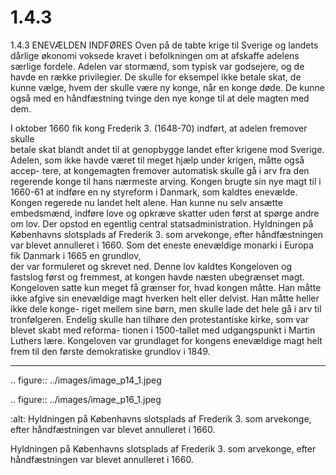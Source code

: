 # 1.4.3

1.4.3 
ENEVÆLDEN INDFØRES
Oven på de tabte krige til Sverige og landets dårlige økonomi voksede kravet i 
befolkningen	om	at	afskaffe	adelens	særlige	fordele.	Adelen	var	stormænd,	som	
typisk var godsejere, og de havde en række privilegier. De skulle for eksempel 
ikke betale skat, de kunne vælge, hvem der skulle være ny konge, når en konge 
døde. De kunne også med en håndfæstning tvinge den nye konge til at dele 
magten med dem. 
 
 I	oktober	1660	fik	kong	Frederik	3.	(1648-70)	indført,	at	adelen	fremover	skulle	
betale skat blandt andet til at genopbygge landet efter krigene mod Sverige.
Adelen, som ikke havde været til meget hjælp under krigen, måtte også accep-
tere, at kongemagten fremover automatisk skulle gå i arv fra den regerende 
konge til hans nærmeste arving.
Kongen brugte sin nye magt til i 1660-61 at indføre en ny styreform i Danmark, 
som kaldtes enevælde. Kongen regerede nu landet helt alene. Han kunne nu selv 
ansætte embedsmænd, indføre love og opkræve skatter uden først at spørge 
andre om lov. Der opstod en egentlig central statsadministration. 
Hyldningen på Københavns slotsplads af Frederik 3. som arvekonge, efter 
håndfæstningen var blevet annulleret i 1660.
Som	det	eneste	enevældige	monarki	i	Europa	fik	Danmark	i	1665	en	grundlov,	
der var formuleret og skrevet ned. Denne lov kaldtes Kongeloven og fastslog 
først og fremmest, at kongen havde næsten ubegrænset magt. Kongeloven 
satte kun meget få grænser for, hvad kongen måtte. Han måtte ikke afgive sin 
enevældige magt hverken helt eller delvist. Han måtte heller ikke dele konge-
riget mellem sine børn, men skulle lade det hele gå i arv til tronfølgeren. Endelig 
skulle han tilhøre den protestantiske kirke, som var blevet skabt med reforma-
tionen i 1500-tallet med udgangspunkt i Martin Luthers lære. 
Kongeloven var grundlaget for kongens enevældige magt helt frem til den første 
demokratiske grundlov i 1849.
 
 ---

<!-- Figures extracted from nearby pages -->

.. figure:: ../images/image_p14_1.jpeg



.. figure:: ../images/image_p16_1.jpeg

   :alt: Hyldningen på Københavns slotsplads af Frederik 3. som arvekonge, efter håndfæstningen var blevet annulleret i 1660.

   Hyldningen på Københavns slotsplads af Frederik 3. som arvekonge, efter håndfæstningen var blevet annulleret i 1660.

